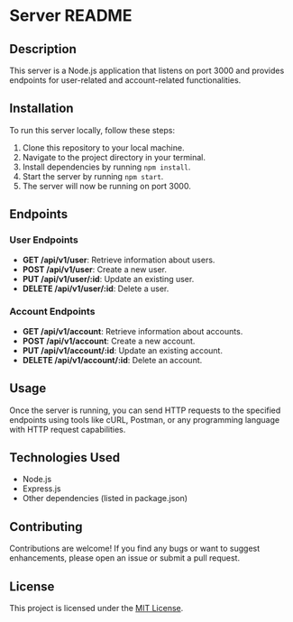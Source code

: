 # Server README

## Description
This server is a Node.js application that listens on port 3000 and provides endpoints for user-related and account-related functionalities.

## Installation
To run this server locally, follow these steps:
1. Clone this repository to your local machine.
2. Navigate to the project directory in your terminal.
3. Install dependencies by running `npm install`.
4. Start the server by running `npm start`.
5. The server will now be running on port 3000.

## Endpoints
### User Endpoints
- **GET /api/v1/user**: Retrieve information about users.
- **POST /api/v1/user**: Create a new user.
- **PUT /api/v1/user/:id**: Update an existing user.
- **DELETE /api/v1/user/:id**: Delete a user.

### Account Endpoints
- **GET /api/v1/account**: Retrieve information about accounts.
- **POST /api/v1/account**: Create a new account.
- **PUT /api/v1/account/:id**: Update an existing account.
- **DELETE /api/v1/account/:id**: Delete an account.

## Usage
Once the server is running, you can send HTTP requests to the specified endpoints using tools like cURL, Postman, or any programming language with HTTP request capabilities.


## Technologies Used
- Node.js
- Express.js
- Other dependencies (listed in package.json)

## Contributing
Contributions are welcome! If you find any bugs or want to suggest enhancements, please open an issue or submit a pull request.

## License
This project is licensed under the [MIT License](LICENSE).

